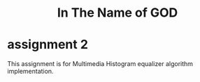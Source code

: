 <div align="center">
    <h1>In The Name of GOD</h1>
</div>

# assignment 2

This assignment is for Multimedia Histogram equalizer algorithm implementation.